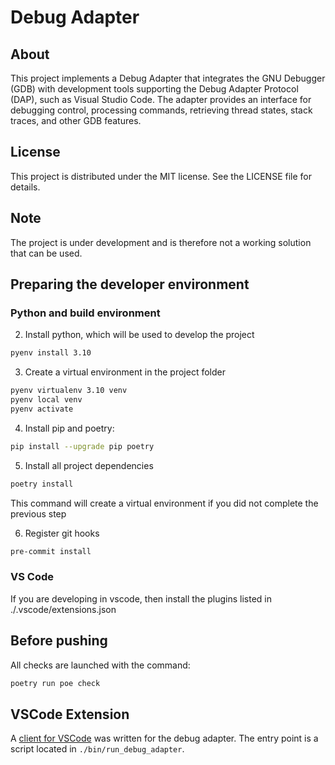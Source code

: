 # Debug Adapter

## About

This project implements a Debug Adapter that integrates the GNU Debugger (GDB) with development tools supporting the Debug Adapter Protocol (DAP), such as Visual Studio Code. The adapter provides an interface for debugging control, processing commands, retrieving thread states, stack traces, and other GDB features.

## License

This project is distributed under the MIT license. See the LICENSE file for details.

## Note

The project is under development and is therefore not a working solution that can be used.

## Preparing the developer environment

### Python and build environment

2. Install python, which will be used to develop the project

```bash
pyenv install 3.10
```

3. Create a virtual environment in the project folder

```bash
pyenv virtualenv 3.10 venv
pyenv local venv
pyenv activate
```

4. Install pip and poetry:
```bash
pip install --upgrade pip poetry
```

5. Install all project dependencies
```bash
poetry install
```
This command will create a virtual environment if you did not complete the previous step

6. Register git hooks

```bash
pre-commit install
```


### VS Code
If you are developing in vscode, then install the plugins listed in ./.vscode/extensions.json

## Before pushing

All checks are launched with the command:

```bash
poetry run poe check
```

## VSCode Extension

A [client for VSCode](https://github.com/TheEvilMandarin/debug_adapter_ext) was written for the debug adapter. The entry point is a script located in `./bin/run_debug_adapter`.
